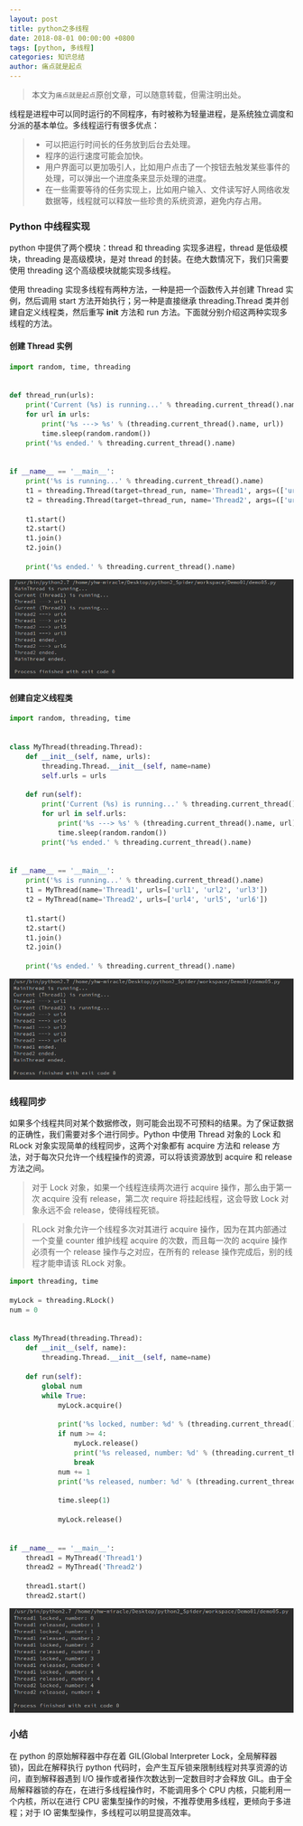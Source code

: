 ```yaml
---
layout: post
title: python之多线程
date: 2018-08-01 00:00:00 +0800
tags: [python, 多线程]
categories: 知识总结
author: 痛点就是起点
---
```


> 本文为`痛点就是起点`原创文章，可以随意转载，但需注明出处。

线程是进程中可以同时运行的不同程序，有时被称为轻量进程，是系统独立调度和分派的基本单位。多线程运行有很多优点：

> * 可以把运行时间长的任务放到后台去处理。
> * 程序的运行速度可能会加快。
> * 用户界面可以更加吸引人，比如用户点击了一个按钮去触发某些事件的处理，可以弹出一个进度条来显示处理的进度。
> * 在一些需要等待的任务实现上，比如用户输入、文件读写好人网络收发数据等，线程就可以释放一些珍贵的系统资源，避免内存占用。

### Python 中线程实现
python 中提供了两个模块：thread 和 threading 实现多进程，thread 是低级模块，threading 是高级模块，是对 thread 的封装。在绝大数情况下，我们只需要使用 threading 这个高级模块就能实现多线程。

使用 threading 实现多线程有两种方法，一种是把一个函数传入并创建 Thread 实例，然后调用 start 方法开始执行；另一种是直接继承 threading.Thread 类并创建自定义线程类，然后重写 __init__ 方法和 run 方法。下面就分别介绍这两种实现多线程的方法。

#### 创建 Thread 实例

```python
import random, time, threading


def thread_run(urls):
    print('Current (%s) is running...' % threading.current_thread().name)
    for url in urls:
        print('%s ---> %s' % (threading.current_thread().name, url))
        time.sleep(random.random())
    print('%s ended.' % threading.current_thread().name)


if __name__ == '__main__':
    print('%s is running...' % threading.current_thread().name)
    t1 = threading.Thread(target=thread_run, name='Thread1', args=(['url1', 'url2', 'url3'],))
    t2 = threading.Thread(target=thread_run, name='Thread2', args=(['url4', 'url5', 'url6'],))

    t1.start()
    t2.start()
    t1.join()
    t2.join()

    print('%s ended.' % threading.current_thread().name)
```

![](/images/2018/August/Screenshot%20from%202018-08-01%2012-41-20.png)

#### 创建自定义线程类

```python
import random, threading, time


class MyThread(threading.Thread):
    def __init__(self, name, urls):
        threading.Thread.__init__(self, name=name)
        self.urls = urls

    def run(self):
        print('Current (%s) is running...' % threading.current_thread().name)
        for url in self.urls:
            print('%s ---> %s' % (threading.current_thread().name, url))
            time.sleep(random.random())
        print('%s ended.' % threading.current_thread().name)


if __name__ == '__main__':
    print('%s is running...' % threading.current_thread().name)
    t1 = MyThread(name='Thread1', urls=['url1', 'url2', 'url3'])
    t2 = MyThread(name='Thread2', urls=['url4', 'url5', 'url6'])

    t1.start()
    t2.start()
    t1.join()
    t2.join()

    print('%s ended.' % threading.current_thread().name)
```

![](/images/2018/August/Screenshot%20from%202018-08-01%2012-44-33.png)

### 线程同步
如果多个线程共同对某个数据修改，则可能会出现不可预料的结果。为了保证数据的正确性，我们需要对多个进行同步。Python 中使用 Thread 对象的 Lock 和 RLock 对象实现简单的线程同步，这两个对象都有 acquire 方法和 release 方法，对于每次只允许一个线程操作的资源，可以将该资源放到 acquire 和 release 方法之间。

> 对于 Lock 对象，如果一个线程连续两次进行 acquire 操作，那么由于第一次 acquire 没有 release，第二次 require 将挂起线程，这会导致 Lock 对象永远不会 release，使得线程死锁。

> RLock 对象允许一个线程多次对其进行 acquire 操作，因为在其内部通过一个变量 counter 维护线程 acquire 的次数，而且每一次的 acquire 操作必须有一个 release 操作与之对应，在所有的 release 操作完成后，别的线程才能申请该 RLock 对象。

```python
import threading, time

myLock = threading.RLock()
num = 0


class MyThread(threading.Thread):
    def __init__(self, name):
        threading.Thread.__init__(self, name=name)

    def run(self):
        global num
        while True:
            myLock.acquire()

            print('%s locked, number: %d' % (threading.current_thread().name, num))
            if num >= 4:
                myLock.release()
                print('%s released, number: %d' % (threading.current_thread().name, num))
                break
            num += 1
            print('%s released, number: %d' % (threading.current_thread().name, num))

            time.sleep(1)

            myLock.release()


if __name__ == '__main__':
    thread1 = MyThread('Thread1')
    thread2 = MyThread('Thread2')

    thread1.start()
    thread2.start()
```

![](/images/2018/August/Screenshot%20from%202018-08-01%2013-03-49.png)

### 小结
在 python 的原始解释器中存在着 GIL(Global Interpreter Lock，全局解释器锁)，因此在解释执行 python 代码时，会产生互斥锁来限制线程对共享资源的访问，直到解释器遇到 I/O 操作或者操作次数达到一定数目时才会释放 GIL。由于全局解释器锁的存在，在进行多线程操作时，不能调用多个 CPU 内核，只能利用一个内核，所以在进行 CPU 密集型操作的时候，不推荐使用多线程，更倾向于多进程；对于 IO 密集型操作，多线程可以明显提高效率。
